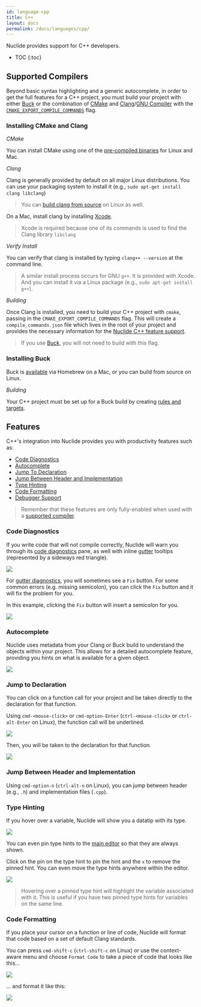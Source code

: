 ```yaml
---
id: language-cpp
title: C++
layout: docs
permalink: /docs/languages/cpp/
---
```


Nuclide provides support for C++ developers.

* TOC
{:toc}

## Supported Compilers

Beyond basic syntax highlighting and a generic autocomplete, in order to get the full features for
a C++ project, you must build your project with either [Buck](http://buckbuild.com) or the
combination of [CMake](https://cmake.org/) and
[Clang](http://clang.llvm.org/)/[GNU Compiler](https://gcc.gnu.org/) with the
[`CMAKE_EXPORT_COMPILE_COMMANDS`](http://clang.llvm.org/docs/JSONCompilationDatabase.html) flag.

### Installing CMake and Clang

*CMake*

You can install CMake using one of the [pre-compiled binaries](https://cmake.org/install/) for
Linux and Mac.

*Clang*

Clang is generally provided by default on all major Linux distributions. You can use your packaging
system to install it (e.g., `sudo apt-get install clang libclang`)

> You can [build clang from source](http://clang.llvm.org/get_started.html) on Linux as well.

On a Mac, install clang by installing [Xcode](https://developer.apple.com/xcode/).

> Xcode is required because one of its commands is used to find the Clang library `libclang`

*Verify Install*

You can verify that clang is installed by typing `clang++ --version` at the command line.

> A similar install process occurs for GNU `g++`. It is provided with Xcode. And you can install
> it via a Linux package (e.g., `sudo apt-get install g++`).

*Building*

Once Clang is installed, you need to build your C++ project with `cmake`, passing in the
`CMAKE_EXPORT_COMPILE_COMMANDS` flag. This will create a `compile_commands.json` file which lives
in the root of your project and provides the necessary information for the
[Nuclide C++ feature support](#features).

> If you use [Buck](#supported-compilers__installing-buck), you will not need to build with this
> flag.

### Installing Buck

Buck is [available](https://buckbuild.com/setup/install.html) via Homebrew on a Mac, or you can
build from source on Linux.

*Building*

Your C++ project must be set up for a Buck build by creating
[rules and targets](https://buckbuild.com/about/overview.html).

## Features

C++'s integration into Nuclide provides you with productivity features such as:

- [Code Diagnostics](#features__code-diagnostics)
- [Autocomplete](#features__autocomplete)
- [Jump To Declaration](#features__jump-to-declaration)
- [Jump Between Header and Implementation](#features__jump-between-header-and-implementation)
- [Type Hinting](#features__type-hinting)
- [Code Formatting](#features__code-formatting)
- [Debugger Support](/docs/features/debugger/#language-specific-debugging__c)

> Remember that these features are only fully-enabled when used with a
> [supported compiler](#supported-compiler).

### Code Diagnostics

If you write code that will not compile correctly, Nuclide will warn you through its
[code diagnostics](/docs/editor/basics/#code-diagnostics) pane, as well with inline
[gutter](/docs/editor/basics/#gutter) tooltips (represented by a sideways red triangle).

![](/static/images/docs/language-cpp-code-diagnostics.png)

For [gutter diagnostics](/docs/editor/basics/#gutter), you will sometimes see a `Fix` button. For
some common errors (e.g. missing semicolon), you can click the `Fix` button and it will fix the
problem for you.

In this example, clicking the `Fix` button will insert a semicolon for you.

![](/static/images/docs/language-cpp-code-diagnostics-gutter-fix.png)

### Autocomplete

Nuclide uses metadata from your Clang or Buck build to understand the objects within your project.
This allows for a detailed autocomplete feature, providing you hints on what is available for a
given object.

![](/static/images/docs/language-cpp-autocomplete.png)

### Jump to Declaration

You can click on a function call for your project and be taken directly to the declaration for that
function.

Using `cmd-<mouse-click>` or `cmd-option-Enter` (`ctrl-<mouse-click>` or `ctrl-alt-Enter` on
Linux), the function call will be underlined.

![](/static/images/docs/language-cpp-jump-to-declaration-link.png)

Then, you will be taken to the declaration for that function.

![](/static/images/docs/language-cpp-jump-to-declaration-result.png)

### Jump Between Header and Implementation

Using `cmd-option-n` (`ctrl-alt-n` on Linux), you can jump between header (e.g., `.h`) and
implementation files (`.cpp`).

### Type Hinting

If you hover over a variable, Nuclide will show you a datatip with its type.

![](/static/images/docs/language-cpp-type-hint.png)

You can even pin type hints to the [main editor](/docs/editor/basics/#editing-area) so that they
are always shown.

Click on the pin on the type hint to pin the hint and the `x` to remove the pinned hint. You can
even move the type hints anywhere within the editor.

![](/static/images/docs/language-cpp-type-hint-pinned.png)

> Hovering over a pinned type hint will highlight the variable associated with it. This is useful
> if you have two pinned type hints for variables on the same line.

### Code Formatting

If you place your cursor on a function or line of code, Nuclide will format that code based on a
set of default Clang standards.

You can press `cmd-shift-c` (`ctrl-shift-c` on Linux) or use the context-aware menu and choose
`Format Code` to take a piece of code that looks like this...

![](/static/images/docs/language-cpp-code-formatting-before.png)

... and format it like this:

![](/static/images/docs/language-cpp-code-formatting-after.png)
